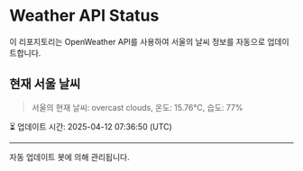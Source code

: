 
# Weather API Status

이 리포지토리는 OpenWeather API를 사용하여 서울의 날씨 정보를 자동으로 업데이트합니다.

## 현재 서울 날씨
> 서울의 현재 날씨: overcast clouds, 온도: 15.76°C, 습도: 77%

⏳ 업데이트 시간: 2025-04-12 07:36:50 (UTC)

---
자동 업데이트 봇에 의해 관리됩니다.
